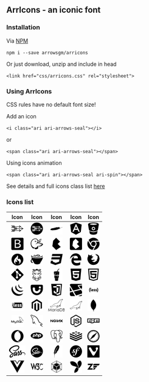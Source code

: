 ## ArrIcons - an iconic font
### Installation
Via [NPM](http://npmjs.org/)
```
npm i --save arrowsgm/arricons
```
Or just download, unzip and include in head
```
<link href="css/arricons.css" rel="stylesheet">
```
### Using ArrIcons
CSS rules have no default font size!

Add an icon
```
<i class="ari ari-arrows-seal"></i>
```
or
```
<span class="ari ari-arrows-seal"></span>
```
Using icons animation

```
<span class="ari ari-arrows-seal ari-spin"></span>
```
See details and full icons class list [here](./dist/index.html)

### Icons list
 Icon | Icon | Icon | Icon | Icon
:---:|:---:|:---:|:---:|:---:
![](./src/img/png/arrows.png "ArroWs Logo") | ![](./src/img/png/arrows-seal.png "ArroWs Logo") | ![](./src/img/png/apache.png "apache") | ![](./src/img/png/angular.png "Angular") | ![](./src/img/png/bitbucket.png "Bitbucket")
![](./src/img/png/bootstrap.png "Bootstrap") | ![](./src/img/png/bower.png "Bower") | ![](./src/img/png/bulma.png "Bulma") | ![](./src/img/png/bulma-seal.png "Bulma") | ![](./src/img/png/chrome.png "chrome")
![](./src/img/png/codeigniter.png "codeigniter") | ![](./src/img/png/coffeescript.png "coffeescript") | ![](./src/img/png/css3.png "css3") | ![](./src/img/png/edge.png "edge") | ![](./src/img/png/firefox.png "firefox")
![](./src/img/png/git.png "git") | ![](./src/img/png/grunt.png "grunt") | ![](./src/img/png/gulp.png "gulp") | ![](./src/img/png/html-five.png "html5") | ![](./src/img/png/html-five2.png "html5")
![](./src/img/png/jquery.png "jquery") | ![](./src/img/png/jqueryui.png "jqueryui") | ![](./src/img/png/js.png "js") | ![](./src/img/png/laravel.png "laravel") | ![](./src/img/png/less.png "less")
![](./src/img/png/less2.png "less2") | ![](./src/img/png/magento.png "magento") | ![](./src/img/png/mariadb.png "mariadb") | ![](./src/img/png/mariadb2.png "mariadb2") | ![](./src/img/png/mongodb.png "mongodb")
![](./src/img/png/mysql.png "mysql") | ![](./src/img/png/mysql2.png "mysql") | ![](./src/img/png/nginx.png "nginx") | ![](./src/img/png/nodejs.png "nodejs") | ![](./src/img/png/npm.png "npm")
![](./src/img/png/opera.png "opera") | ![](./src/img/png/php.png "php") | ![](./src/img/png/postgresql.png "postgresql") | ![](./src/img/png/redis.png "redis") | ![](./src/img/png/safari.png "safari")
![](./src/img/png/sass.png "sass") | ![](./src/img/png/sass-seal.png "sass") | ![](./src/img/png/sqllite.png "sqllite") | ![](./src/img/png/symfony.png "symfony") | ![](./src/img/png/vivaldi.png "vivaldi")
![](./src/img/png/vuejs.png "vuejs") | ![](./src/img/png/w3c.png "w3c") | ![](./src/img/png/webpack.png "webpack") | ![](./src/img/png/yii.png "yii") | ![](./src/img/png/zend.png "zend")